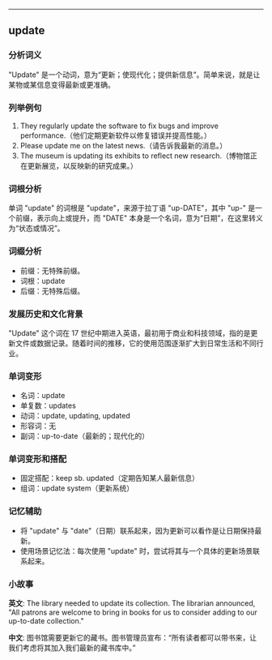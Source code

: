 
---------------
## update
### 分析词义
"Update" 是一个动词，意为“更新；使现代化；提供新信息”。简单来说，就是让某物或某信息变得最新或更准确。

### 列举例句
1. They regularly update the software to fix bugs and improve performance.（他们定期更新软件以修复错误并提高性能。）
2. Please update me on the latest news.（请告诉我最新的消息。）
3. The museum is updating its exhibits to reflect new research.（博物馆正在更新展览，以反映新的研究成果。）

### 词根分析
单词 "update" 的词根是 "update"，来源于拉丁语 "up-DATE"，其中 "up-" 是一个前缀，表示向上或提升，而 "DATE" 本身是一个名词，意为“日期”，在这里转义为“状态或情况”。

### 词缀分析
- 前缀：无特殊前缀。
- 词根：update
- 后缀：无特殊后缀。

### 发展历史和文化背景
"Update" 这个词在 17 世纪中期进入英语，最初用于商业和科技领域，指的是更新文件或数据记录。随着时间的推移，它的使用范围逐渐扩大到日常生活和不同行业。

### 单词变形
- 名词：update
- 单复数：updates
- 动词：update, updating, updated
- 形容词：无
- 副词：up-to-date（最新的；现代化的）

### 单词变形和搭配
- 固定搭配：keep sb. updated（定期告知某人最新信息）
- 组词：update system（更新系统）

### 记忆辅助
- 将 "update" 与 "date"（日期）联系起来，因为更新可以看作是让日期保持最新。
- 使用场景记忆法：每次使用 "update" 时，尝试将其与一个具体的更新场景联系起来。

### 小故事
**英文**:
The library needed to update its collection. The librarian announced, "All patrons are welcome to bring in books for us to consider adding to our up-to-date collection."

**中文**:
图书馆需要更新它的藏书。图书管理员宣布：“所有读者都可以带书来，让我们考虑将其加入我们最新的藏书库中。”

